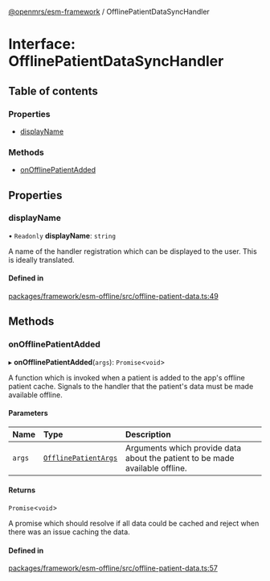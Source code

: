 [@openmrs/esm-framework](../API.md) / OfflinePatientDataSyncHandler

# Interface: OfflinePatientDataSyncHandler

## Table of contents

### Properties

- [displayName](OfflinePatientDataSyncHandler.md#displayname)

### Methods

- [onOfflinePatientAdded](OfflinePatientDataSyncHandler.md#onofflinepatientadded)

## Properties

### displayName

• `Readonly` **displayName**: `string`

A name of the handler registration which can be displayed to the user.
This is ideally translated.

#### Defined in

[packages/framework/esm-offline/src/offline-patient-data.ts:49](https://github.com/openmrs/openmrs-esm-core/blob/master/packages/framework/esm-offline/src/offline-patient-data.ts#L49)

## Methods

### onOfflinePatientAdded

▸ **onOfflinePatientAdded**(`args`): `Promise`<`void`\>

A function which is invoked when a patient is added to the app's offline patient cache.
Signals to the handler that the patient's data must be made available offline.

#### Parameters

| Name | Type | Description |
| :------ | :------ | :------ |
| `args` | [`OfflinePatientArgs`](OfflinePatientArgs.md) | Arguments which provide data about the patient to be made available offline. |

#### Returns

`Promise`<`void`\>

A promise which should resolve if all data could be cached and reject when there was an issue
  caching the data.

#### Defined in

[packages/framework/esm-offline/src/offline-patient-data.ts:57](https://github.com/openmrs/openmrs-esm-core/blob/master/packages/framework/esm-offline/src/offline-patient-data.ts#L57)
